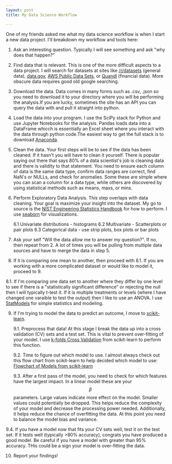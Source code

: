 ```yaml
---
layout: post
title: My Data Science Workflow

---
```


One of my friends asked me what my data science workflow is when I start a new data project. I'll breakdown my workflow and tools here:

1. Ask an interesting question. Typically I will see something and ask "why does that happen?"

2. Find data that is relevant. This is one of the more difficult aspects to a data project. I will search for datasets at sites like
[/r/datasets]([http://www.reddit.com/r/datasets]) (general data), [data.gov](http://www.data.gov), [AWS Public Data Sets]([http://aws.amazon.com/datasets]), or [Quandl]([http://www.quandl.com]) (financial data).
More obscure data requires good old google searching. 

3. Download the data. Data comes in many forms such as .csv, .json so you need to download it to your directory where you will be performing the analysis.If you are lucky, sometimes the site has an API you can query the data with and pull it straight into python.

4. Load the data into your program. I use the SciPy stack for Python and use Jupyter Notebooks for the analysis. Pandas loads data into a DataFrame whicch is essentially an Excel sheet where you interact with the data through python code.The easiest way to get the full stack is to download [Anaconda]([https://www.anaconda.com/download/]). 

5. Clean the data. Your first steps will be to see if the data has been cleaned. If it hasn't you will have to clean it yourself. There is popular saying out there that says 80% of a data scientist's job is cleaning data and there is validity to that statement. 
You need to ensure each column of data is the same data type, confirm data ranges are correct, find NaN's or NULLs, and check for anomalies. Some these are simple where you can scan a column for a data type, while others are discovered by using statistical methods such as means, maxs, or mins.  

6. Perform Exploratory Data Analysis. This step overlaps with data cleaning. Your goal is maximize your insight into the dataset. My go to source is the [NIST Engineering Statistics Handbook]([http://www.itl.nist.gov/div898/handbook/eda/section1/eda11.htm]) for how to perform. I use [seaborn]([https://seaborn.pydata.org/]) for visualizations. 

    6.1 Univariate distributions - histograms
    6.2 Multivariate - Scatterplots or pair plots
    6.3 Categorical data - use strip plots, box plots or bar plots

7. Ask your self "Will the data allow me to answer my question?". If no, then repeat from 2. A lot of times you will be pulling from multiple data sources and have to merge the data in step 5.

8. If it is comparing one mean to another, then proceed with 8.1. If you are working with a more complicated dataset or would like to model it, proceed to 9.

8.1. If I'm comparing one data set to another where they differ by one level to see if there is a "statistically significant difference" or rejecting the null then I will typically t-test it. If it is multiple treatments or levels (where I have changed one varaible to test the output) then I like to use an ANOVA. 
I use [StatModels]([http://www.statsmodels.org/stable/index.html]) for simple statistics and modeling.

9. If I'm trying to model the data to predict an outcome, I move to [scikit-learn]([http://scikit-learn.org/stable/]). 

    9.1. Preprocess that data! At this stage I break the data up into a cross validation (CV) sets and a test set. This is vital to prevent over-fitting of your model. I use [k-folds Cross Validation]([http://scikit-learn.org/stable/modules/cross_validation.html]) from scikit-learn to perform this function. 

    9.2. Time to figure out which model to use. I almost always check out this flow chart from scikit-learn to help decided which model to use:
    [Flowchart of Models from scikit-learn](/images/My-Data-Science-Workflow/WhichModeltoUse.png)

    9.3. After a first pass of the model, you need to check for which features have the largest impact. In a linear model these are your $$\beta$$ parameters. Large values indicate more effect on the model. Smaller values could potentially be dropped. This helps reduce the complexity of your model and decrease the processing power needed.
    Additionally, it helps reduce the chance of overfitting the data. At this point you need to balance the model bias and variance. 

9.4. If you have a model now that fits your CV sets well, test it on the test set. If it tests well (typically >80% accuracy), congrats you have produced a good model. Be careful if you have a model with greater than 95% accuracy. THis could be a sign your model is over-fitting the data.

10. Report your findings! 